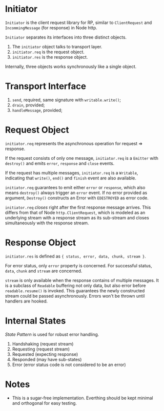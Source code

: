 # Initiator

`Initiator` is the client request library for RP, similar to `ClientRequest` and `IncommingMessage` (for response) in Node http.

`Initiator` separates its interfaces into three distinct objects.

1. The `initiator` object talks to transport layer.
2. `initiator.req` is the request object.
3. `initiator.res` is the response object.

Internally, three objects works synchronously like a single object.

# Transport Interface

1. `send`, required, same signature with `writable.write()`; 
2. `drain`, provided;
3. `handleMessage`, provided;

# Request Object

`initiator.req` represents the asynchronous operation for request => response.

If the request consists of only one message, `initiator.req` is a `Emitter` with `destroy()` and emits `error`, `response` and `close` events.

If the request has multiple messages, `initiator.req` is a `Writable`, indicating that `write()`, `end()` and `finish` event are also available.

`initiator.req` guarantees to emit either `error` or `response`, which also means `destroy()` always trigger an `error` event. If no error provided as argument, `Destroy()` constructs an Error with `EDESTROYED` as error code.

`initiator.req` *closes* right after the first response message arrives. This differs from that of Node `http.ClientRequest`, which is modeled as an underlying stream with a response stream as its sub-stream and closes simultaneously with the response stream.

# Response Object

`initiator.res` is defined as `{ status, error, data, chunk, stream }`.

For error status, only `error` property is concerned. For successful status, `data`, `chunk` and `stream` are concerned. 

`stream` is only available when the response contains of multiple messages. It is a subclass of `Readable` buffering not only data, but also error before `readable.resume()` is invoked. This guarantees the newly constructed stream could be passed asynchronously. Errors won't be thrown until handlers are hooked.

# Internal States

*State Pattern* is used for robust error handling.

1. Handshaking (request stream)
2. Requesting (request stream)
3. Requested (expecting response)
4. Responded (may have sub-states)
5. Error (error status code is not considered to be an error)

# Notes

* This is a sugar-free implementation. Everthing should be kept minimal and orthogonal for easy testing.

